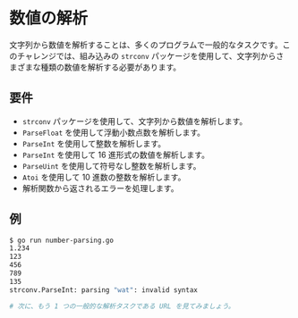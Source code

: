 # 数値の解析

文字列から数値を解析することは、多くのプログラムで一般的なタスクです。このチャレンジでは、組み込みの `strconv` パッケージを使用して、文字列からさまざまな種類の数値を解析する必要があります。

## 要件

- `strconv` パッケージを使用して、文字列から数値を解析します。
- `ParseFloat` を使用して浮動小数点数を解析します。
- `ParseInt` を使用して整数を解析します。
- `ParseInt` を使用して 16 進形式の数値を解析します。
- `ParseUint` を使用して符号なし整数を解析します。
- `Atoi` を使用して 10 進数の整数を解析します。
- 解析関数から返されるエラーを処理します。

## 例

```sh
$ go run number-parsing.go
1.234
123
456
789
135
strconv.ParseInt: parsing "wat": invalid syntax

# 次に、もう 1 つの一般的な解析タスクである URL を見てみましょう。
```
